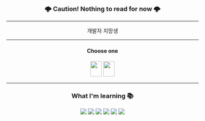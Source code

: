 <div align='center'>

### 🌩️ Caution! Nothing to read for now 🌩️

<hr>
 
개발자 지망생

<hr>

#### Choose one

<a href="https://github.com/"><img src="https://user-images.githubusercontent.com/110885515/233823488-620379a0-31ff-4fd7-95ac-19272fd68ac9.png" width="30px" height="40px"></a>
<a href="https://github.com/Yim119?tab=repositories"><img src="https://user-images.githubusercontent.com/110885515/233823861-0592c260-f0af-48c4-b7f8-207538ec3952.png" width="30px" height="40px"></a>

<hr>

### What I'm learning 📚

<img src="https://img.shields.io/badge/JavaScript-F7DF1E?style=for-the-badge&logo=javascript&logoColor=white">
<img src="https://img.shields.io/badge/node.js-339933?style=for-the-badge&logo=node.js&logoColor=white">
<img src="https://img.shields.io/badge/mongodb-47A248?style=for-the-badge&logo=mongodb&logoColor=white">
<img src="https://img.shields.io/badge/express-000000?style=for-the-badge&logo=express&logoColor=white">
<img src="https://img.shields.io/badge/react-61DAFB?style=for-the-badge&logo=react&logoColor=white">
<img src="https://img.shields.io/badge/redux-764ABC?style=for-the-badge&logo=redux&logoColor=white">


</div>
